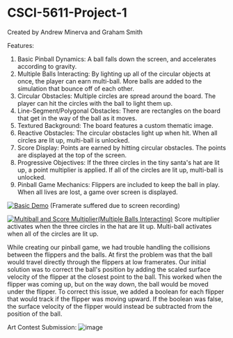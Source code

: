 # CSCI-5611-Project-1

Created by Andrew Minerva and Graham Smith

Features:
1. Basic Pinball Dynamics: A ball falls down the screen, and accelerates according to gravity.
2. Multiple Balls Interacting: By lighting up all of the circular objects at once, the player can earn multi-ball. More balls are added to the simulation that bounce off of each other.
3. Circular Obstacles: Multiple circles are spread around the board. The player can hit the circles with the ball to light them up.
4. Line-Segment/Polygonal Obstacles: There are rectangles on the board that get in the way of the ball as it moves.
5. Textured Background: The board features a custom thematic image.
6. Reactive Obstacles: The circular obstacles light up when hit. When all circles are lit up, multi-ball is unlocked.
7. Score Display: Points are earned by hitting circular obstacles. The points are displayed at the top of the screen.
8. Progressive Objectives: If the three circles in the tiny santa's hat are lit up, a point multiplier is applied. If all of the circles are lit up, multi-ball is unlocked.
9. Pinball Game Mechanics: Flippers are included to keep the ball in play. When all lives are lost, a game over screen is displayed.

[![Basic Demo](https://img.youtube.com/vi/<VIDEO_ID>/hqdefault.jpg)](https://www.youtube.com/embed/YpJAnOSJA4E)
(Framerate suffered due to screen recording)

[![Multiball and Score Multiplier(Multiple Balls Interacting)](https://img.youtube.com/vi/<VIDEO_ID>/hqdefault.jpg)](https://www.youtube.com/embed/AQSvEMyAUy8)
Score multiplier activates when the three circles in the hat are lit up. Multi-ball activates when all of the circles are lit up.

While creating our pinball game, we had trouble handling the collisions between the flippers and the balls. At first the problem was that the ball would travel directly through the flippers at low framerates. Our initial solution was to correct the ball's position by adding the scaled surface velocity of the flipper at the closest point to the ball. This worked when the flipper was coming up, but on the way down, the ball would be moved under the flipper. To correct this issue, we added a boolean for each flipper that would track if the flipper was moving upward. If the boolean was false, the surface velocity of the flipper would instead be subtracted from the position of the ball.

Art Contest Submission:
![image](https://github.com/smithgraham2002/CSCI-5611-Project-1/assets/103609167/4fcd5c5f-24ca-409e-8285-c58b0575da47)
